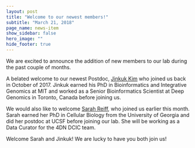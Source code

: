 ```yaml
---
layout: post
title: "Welcome to our newest members!"
subtitle: "March 21, 2018"
page_name: news-item
show_sidebar: false
hero_image: ""
hide_footer: true
---
```


We are excited to announce the addition of new members to our lab during the past couple of months.

A belated welcome to our newest Postdoc, [Jinkuk Kim](/people/jinkuk-kim) who joined us back in October of 2017. Jinkuk earned his PhD in Bioinformatics and Integrative Genomics at MIT and worked as a Senior Bioinformatics Scientist at Deep Genomics in Toronto, Canada before joining us.

We would also like to welcome [Sarah Reiff](/people/sarah-reiff), who joined us earlier this month. Sarah earned her PhD in Cellular Biology from the University of Georgia and did her postdoc at UCSF before joining our lab. She will be working as a Data Curator for the 4DN DCIC team. 

Welcome Sarah and Jinkuk! We are lucky to have you both join us!

